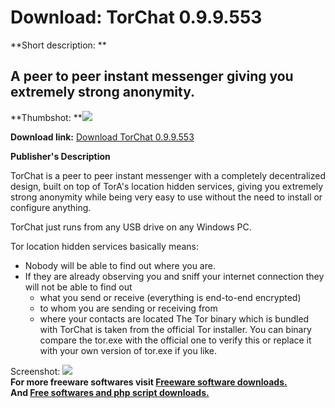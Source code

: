 # Download: TorChat 0.9.9.553

**Short description: **

## A peer to peer instant messenger giving you extremely strong anonymity.

  
**Thumbshot: **![](http://www.freewarefiles.com/screenshot/torchat_md.jpg)   
  
**Download link:** [Download TorChat 0.9.9.553](http://freesoftwares.boysofts.com/TorChat_program_63771.html)  
  

**Publisher's Description**  
  

TorChat is a peer to peer instant messenger with a completely decentralized
design, built on top of TorA's location hidden services, giving you extremely
strong anonymity while being very easy to use without the need to install or
configure anything.

TorChat just runs from any USB drive on any Windows PC.

Tor location hidden services basically means:

  * Nobody will be able to find out where you are. 
  * If they are already observing you and sniff your internet connection they will not be able to find out 
    * what you send or receive (everything is end-to-end encrypted) 
    * to whom you are sending or receiving from 
    * where your contacts are located 
The Tor binary which is bundled with TorChat is taken from the official Tor
installer. You can binary compare the tor.exe with the official one to verify
this or replace it with your own version of tor.exe if you like.

  
  
Screenshot: ![](http://www.freewarefiles.com/screenshot/torchat.jpg)  
**For more freeware softwares visit [Freeware software downloads.](http://freesoftwares.boysofts.com/)**   
**And [Free softwares and php script downloads.](http://www.boysofts.com/)**

